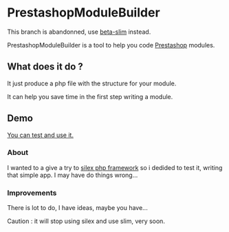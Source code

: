 PrestashopModuleBuilder
=======================

This branch is abandonned, use [beta-slim](https://github.com/SebSept/PrestashopModuleBuilder/tree/beta-slim) instead.

PrestashopModuleBuilder is a tool to help you code [Prestashop](http://www.prestashop.com/) modules.

## What does it do ?

It just produce a php file with the structure for your module.

It can help you save time in the first step writing a module.

## Demo

[You can test and use it.](http://prestashop.seb7.fr/prestashop-module-builder/)

### About

I wanted to a give a try to [silex php framework](http://silex.sensiolabs.org/) so i dedided to test it, writing that simple app. I may have do things wrong...

### Improvements

There is lot to do, I have ideas, maybe you have...

Caution : it will stop using silex and use slim, very soon.
